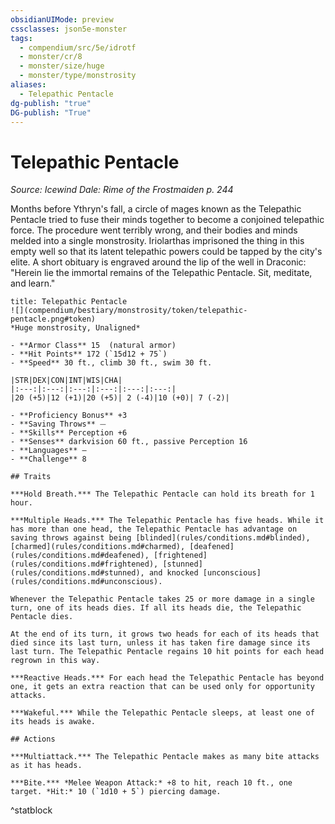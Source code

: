 ```yaml
---
obsidianUIMode: preview
cssclasses: json5e-monster
tags:
  - compendium/src/5e/idrotf
  - monster/cr/8
  - monster/size/huge
  - monster/type/monstrosity
aliases:
  - Telepathic Pentacle
dg-publish: "true"
DG-publish: "True"
---
```

# Telepathic Pentacle
*Source: Icewind Dale: Rime of the Frostmaiden p. 244*  

Months before Ythryn's fall, a circle of mages known as the Telepathic Pentacle tried to fuse their minds together to become a conjoined telepathic force. The procedure went terribly wrong, and their bodies and minds melded into a single monstrosity. Iriolarthas imprisoned the thing in this empty well so that its latent telepathic powers could be tapped by the city's elite. A short obituary is engraved around the lip of the well in Draconic: "Herein lie the immortal remains of the Telepathic Pentacle. Sit, meditate, and learn."

```ad-statblock
title: Telepathic Pentacle
![](compendium/bestiary/monstrosity/token/telepathic-pentacle.png#token)
*Huge monstrosity, Unaligned*

- **Armor Class** 15  (natural armor)
- **Hit Points** 172 (`15d12 + 75`)
- **Speed** 30 ft., climb 30 ft., swim 30 ft.

|STR|DEX|CON|INT|WIS|CHA|
|:---:|:---:|:---:|:---:|:---:|:---:|
|20 (+5)|12 (+1)|20 (+5)| 2 (-4)|10 (+0)| 7 (-2)|

- **Proficiency Bonus** +3
- **Saving Throws** ⏤
- **Skills** Perception +6
- **Senses** darkvision 60 ft., passive Perception 16
- **Languages** —
- **Challenge** 8

## Traits

***Hold Breath.*** The Telepathic Pentacle can hold its breath for 1 hour.

***Multiple Heads.*** The Telepathic Pentacle has five heads. While it has more than one head, the Telepathic Pentacle has advantage on saving throws against being [blinded](rules/conditions.md#blinded), [charmed](rules/conditions.md#charmed), [deafened](rules/conditions.md#deafened), [frightened](rules/conditions.md#frightened), [stunned](rules/conditions.md#stunned), and knocked [unconscious](rules/conditions.md#unconscious).

Whenever the Telepathic Pentacle takes 25 or more damage in a single turn, one of its heads dies. If all its heads die, the Telepathic Pentacle dies.

At the end of its turn, it grows two heads for each of its heads that died since its last turn, unless it has taken fire damage since its last turn. The Telepathic Pentacle regains 10 hit points for each head regrown in this way.

***Reactive Heads.*** For each head the Telepathic Pentacle has beyond one, it gets an extra reaction that can be used only for opportunity attacks.

***Wakeful.*** While the Telepathic Pentacle sleeps, at least one of its heads is awake.

## Actions

***Multiattack.*** The Telepathic Pentacle makes as many bite attacks as it has heads.

***Bite.*** *Melee Weapon Attack:* +8 to hit, reach 10 ft., one target. *Hit:* 10 (`1d10 + 5`) piercing damage.
```
^statblock